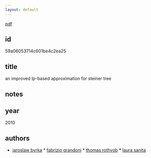 ```yaml
---
layout: default
---
```


[pdf](https://s3-us-west-2.amazonaws.com/19f075ca4a482833.media/articles/59a06053714c601be4c2ea25.pdf)

## id

59a06053714c601be4c2ea25

## title

an improved lp-based approximation for steiner tree

## notes



## year

2010

## authors

 * [jaroslaw byrka](/pages/literature/authors/59a06053714c601be4c2ea22.html) * [fabrizio grandoni](/pages/literature/authors/59a06053714c601be4c2ea23.html) * [thomas rothvob](/pages/literature/authors/59961a88714c603e3a76f16a.html) * [laura sanita](/pages/literature/authors/59a06053714c601be4c2ea24.html)